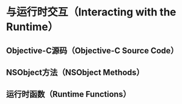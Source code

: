 # 与运行时交互（Interacting with the Runtime）

## Objective-C源码（Objective-C Source Code）

## NSObject方法（NSObject Methods）

## 运行时函数（Runtime Functions）




